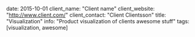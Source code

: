 date: 2015-10-01
client_name: "Client name"
client_website: "http://www.client.com/"
client_contact: "Client Clientsson"
title: "Visualization"
info: "Product visualization of clients awesome stuff"
tags: [visualization, awesome]